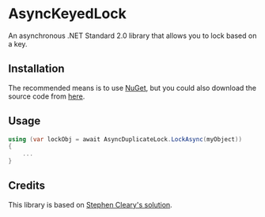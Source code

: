 # AsyncKeyedLock
An asynchronous .NET Standard 2.0 library that allows you to lock based on a key.

## Installation
The recommended means is to use [NuGet](https://www.nuget.org/packages/AsyncKeyedLock), but you could also download the source code from [here](https://github.com/MarkCiliaVincenti/AsyncKeyedLock/releases).

## Usage
```csharp
using (var lockObj = await AsyncDuplicateLock.LockAsync(myObject))
{
	...
}
```

## Credits
This library is based on [Stephen Cleary's solution](https://stackoverflow.com/questions/31138179/asynchronous-locking-based-on-a-key/31194647#31194647).